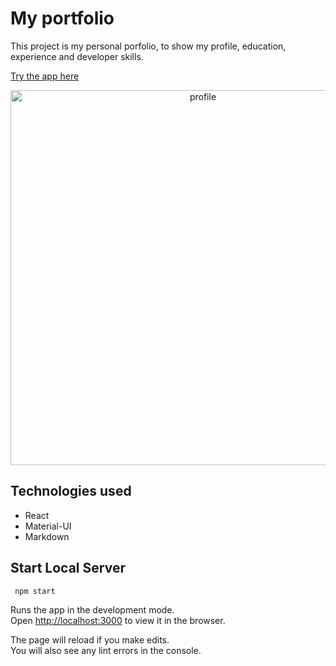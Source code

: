 # My portfolio

This project is my personal porfolio, to show my profile, education, experience and developer skills.

[Try the app here](https://juanlamas.dev/portfolio/)

<p align="center"><img src="https://juanlamas.dev/portfolio/img/content/portfolio/profile.png" alt="profile" width="600" /></p>

## Technologies used

- React
- Material-UI
- Markdown

## Start Local Server
```
 npm start
```

Runs the app in the development mode.<br />
Open [http://localhost:3000](http://localhost:3000) to view it in the browser.

The page will reload if you make edits.<br />
You will also see any lint errors in the console.
